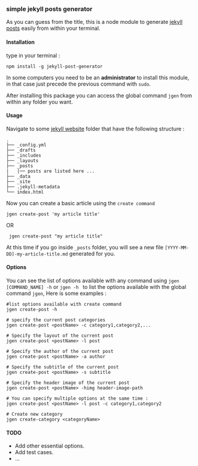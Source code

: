 ### simple jekyll posts generator
As you can guess from the title, this is a node module to generate [jekyll posts](http://jekyllrb.com/)  easily from within your terminal.

#### Installation
type in your terminal :
```
npm install -g jekyll-post-generator
```
In some computers you need to be an **administrator** to install this module, in that case 
just precede the previous command with ``sudo``.

After installing this package you can access the global command ``jgen`` from within any folder you want.

#### Usage
Navigate to some [jekyll website](http://jekyllrb.com/) folder that have the following structure :
```
.
├── _config.yml
├── _drafts
├── _includes
├── _layouts
├── _posts
|   |── posts are listed here ...
├── _data
├── _site
├── .jekyll-metadata
└── index.html
```

Now you can create a basic article using the ``create command``

```
jgen create-post 'my article title'
```
OR
```
 jgen create-post "my article title"
```

At this time if you go inside ``_posts`` folder, you will see a new file ``[YYYY-MM-DD]-my-article-title.md`` generated for you.
#### Options
You can see the list of options available with any command using
``jgen [COMMAND_NAME] -h`` or ``jgen -h `` to list the options available with the global command ``jgen``,
Here is some examples :
```
#list options available with create command
jgen create-post -h

# specify the current post categories
jgen create-post <postName> -c category1,category2,...

# Specify the layout of the current post
jgen create-post <postName> -l post

# Specify the author of the current post
jgen create-post <postName> -a author

# Specify the subtitle of the current post
jgen create-post <postName> -s subtitle

# Specify the header image of the current post
jgen create-post <postName> -himg header-image-path

# You can specify multiple options at the same time :
jgen create-post <postName> -l post -c category1,category2

# Create new category 
jgen create-category <categoryName> 
```




#### TODO
* Add other essential options.
* Add test cases.
* ...

